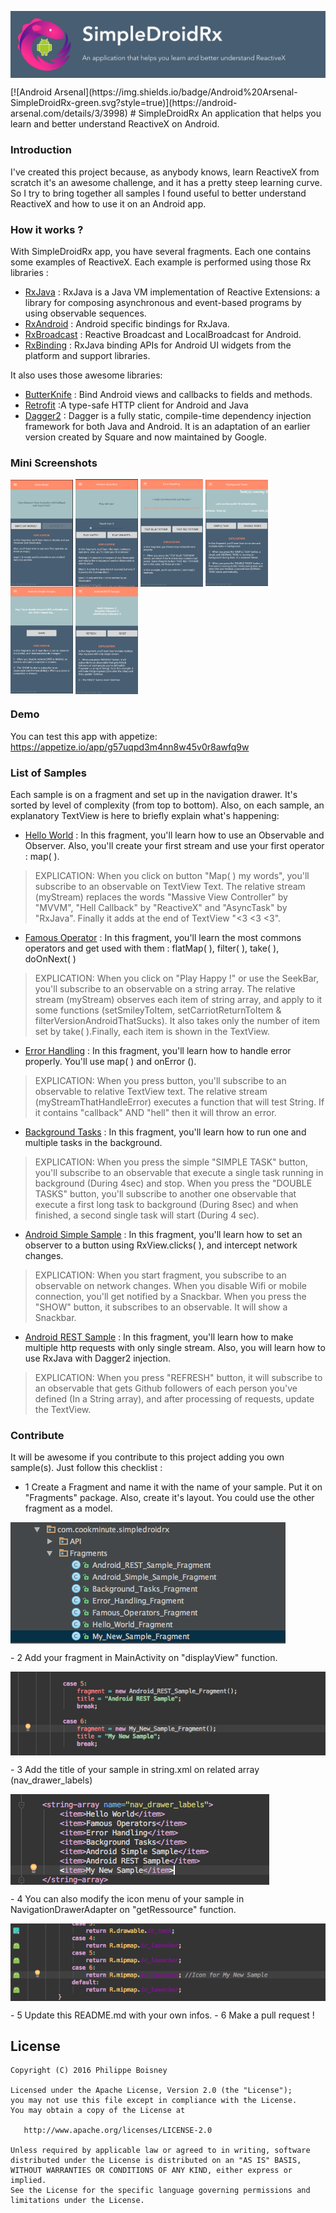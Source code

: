 <p align="center">
 <img src ="/banniere.png", align="center"/>
</p>
[![Android Arsenal](https://img.shields.io/badge/Android%20Arsenal-SimpleDroidRx-green.svg?style=true)](https://android-arsenal.com/details/3/3998)
# SimpleDroidRx
An application that helps you learn and better understand ReactiveX on Android.

### Introduction
I've created this project because, as anybody knows, learn ReactiveX from scratch it's an awesome challenge, and it has a pretty steep learning curve. So I try to bring together all samples I found useful to better understand ReactiveX and how to use it on an Android app.
### How it works ?
With SimpleDroidRx app, you have several fragments. Each one contains some examples of ReactiveX. Each example is performed using those Rx libraries :
* [RxJava] : RxJava is a Java VM implementation of Reactive Extensions: a library for composing asynchronous and event-based programs by using observable sequences.
* [RxAndroid] : Android specific bindings for RxJava.
* [RxBroadcast] : Reactive Broadcast and LocalBroadcast for Android.
* [RxBinding] : RxJava binding APIs for Android UI widgets from the platform and support libraries.

It also uses those awesome libraries:
* [ButterKnife] : Bind Android views and callbacks to fields and methods.
* [Retrofit] :A type-safe HTTP client for Android and Java
* [Dagger2] : Dagger is a fully static, compile-time dependency injection framework for both Java and Android. It is an adaptation of an earlier version created by Square and now maintained by Google.

### Mini Screenshots
<p align="left">
 <img width=100 src ="/Screenshots/hello_worlds_screenshot.png", align="center"/>
 <img width=100 src ="/Screenshots/famous_operators_screenshot.png", align="center"/>
 <img width=100 src ="/Screenshots/error_handling_screenshot.png", align="center"/>
 <img width=100 src ="/Screenshots/background_tasks_screenshot.png", align="center"/>
 <img width=100 src ="/Screenshots/android_simple_sample_screenshot.png", align="center"/>
 <img width=100 src ="/Screenshots/android_rest_sample_screenshot.png", align="center"/>
</p>

### Demo
You can test this app with appetize: https://appetize.io/app/g57uqpd3m4nn8w45v0r8awfq9w

### List of Samples
Each sample is on a fragment and set up in the navigation drawer. It's sorted by level of complexity (from top to bottom). Also, on each sample, an explanatory TextView is here to briefly explain what's happening:
* [Hello World] : In this fragment, you'll learn how to use an Observable and Observer. Also, you'll create your first stream and use your first operator : map( ).

>EXPLICATION: When you click on button "Map( ) my words", you'll subscribe to an observable on TextView Text. The relative stream (myStream) replaces the words "Massive View Controller" by "MVVM", "Hell Callback" by "ReactiveX" and "AsyncTask" by "RxJava". Finally it adds at the end of TextView "<3 <3 <3".

* [Famous Operator] : In this fragment, you'll learn the most commons operators and get used with them : flatMap( ), filter( ), take( ), doOnNext( )

>EXPLICATION: When you click on "Play Happy !" or use the SeekBar, you'll subscribe to an observable on a string array. The relative stream (myStream) observes each item of string array, and apply to it some functions (setSmileyToItem, setCarriotReturnToItem & filterVersionAndroidThatSucks). It also takes only the number of item set by take( ).Finally, each item is shown in the TextView.

* [Error Handling] : In this fragment, you'll learn how to handle error properly. You'll use map( ) and onError ().

>EXPLICATION: When you press button, you'll subscribe to an observable to relative TextView text. The relative stream (myStreamThatHandleError) executes a function that will test String. If it contains "callback" AND "hell" then it will throw an error.

* [Background Tasks] : In this fragment, you'll learn how to run one and multiple tasks in the background.

>EXPLICATION: When you press the simple "SIMPLE TASK" button, you'll subscribe to an observable that execute a single task running in background (During 4sec) and stop.
When you press the "DOUBLE TASKS" button, you'll subscribe to another one observable that execute a first long task to background (During 8sec) and when finished, a second single task will start (During 4 sec).

* [Android Simple Sample] : In this fragment, you'll learn how to set an observer to a button using RxView.clicks( ), and intercept network changes.

>EXPLICATION: When you start fragment, you subscribe to an observable on network changes. When you disable Wifi or mobile connection, you'll get notified by a Snackbar.
When you press the "SHOW" button, it subscribes to an observable. It will show a Snackbar.

* [Android REST Sample] : In this fragment, you'll learn how to make multiple http requests with only single stream. Also, you will learn how to use RxJava with Dagger2 injection.

>EXPLICATION: When you press "REFRESH" button, it will subscribe to an observable that gets Github followers of each person you've defined (In a String array), and after processing of requests, update the TextView.

### Contribute
It will be awesome if you contribute to this project adding you own sample(s). Just follow this checklist :

- 1 Create a Fragment and name it with the name of your sample. Put it on "Fragments" package. Also, create it's layout. You could use the other fragment as a model.
<p align="left">
 <img src ="/Steps/step1.png", align="center"/>
</p>
- 2 Add your fragment in MainActivity on "displayView" function.
<p align="left">
 <img src ="/Steps/step2.png", align="center"/>
</p>
- 3 Add the title of your sample in string.xml on related array (nav_drawer_labels)
<p align="left">
 <img src ="/Steps/step3.png", align="center"/>
</p>
- 4 You can also modify the icon menu of your sample in NavigationDrawerAdapter on "getRessource" function.
<p align="left">
 <img src ="/Steps/step4.png", align="center"/>
</p>
- 5 Update this README.md with your own infos.
- 6 Make a pull request !

License
-------

    Copyright (C) 2016 Philippe Boisney

    Licensed under the Apache License, Version 2.0 (the "License");
    you may not use this file except in compliance with the License.
    You may obtain a copy of the License at

       http://www.apache.org/licenses/LICENSE-2.0

    Unless required by applicable law or agreed to in writing, software
    distributed under the License is distributed on an "AS IS" BASIS,
    WITHOUT WARRANTIES OR CONDITIONS OF ANY KIND, either express or implied.
    See the License for the specific language governing permissions and
    limitations under the License.

 [RxJava]: <https://github.com/ReactiveX/RxJava>
 [RxAndroid]: <https://github.com/ReactiveX/RxAndroid>
 [ButterKnife]: <http://jakewharton.github.io/butterknife/>
 [Retrofit]: <http://square.github.io/retrofit/>
 [RxBroadcast]: <https://github.com/cantrowitz/RxBroadcast>
 [RxBinding]: <https://github.com/JakeWharton/RxBinding>
 [Dagger2]: <http://google.github.io/dagger/>
 
 [Hello World]: <https://github.com/PhilippeBoisney/SimpleDroidRx/blob/master/app/src/main/java/com/cookminute/simpledroidrx/Fragments/Hello_World_Fragment.java>
 [Famous Operator]: <https://github.com/PhilippeBoisney/SimpleDroidRx/blob/master/app/src/main/java/com/cookminute/simpledroidrx/Fragments/Famous_Operators_Fragment.java>
 [Error Handling]: <https://github.com/PhilippeBoisney/SimpleDroidRx/blob/master/app/src/main/java/com/cookminute/simpledroidrx/Fragments/Error_Handling_Fragment.java>
 [Background Tasks]: <https://github.com/PhilippeBoisney/SimpleDroidRx/blob/master/app/src/main/java/com/cookminute/simpledroidrx/Fragments/Background_Tasks_Fragment.java>
 [Android Simple Sample]: <https://github.com/PhilippeBoisney/SimpleDroidRx/blob/master/app/src/main/java/com/cookminute/simpledroidrx/Fragments/Android_Simple_Sample_Fragment.java>
 [Android REST Sample]: <https://github.com/PhilippeBoisney/SimpleDroidRx/blob/master/app/src/main/java/com/cookminute/simpledroidrx/Fragments/Android_REST_Sample_Fragment.java>
